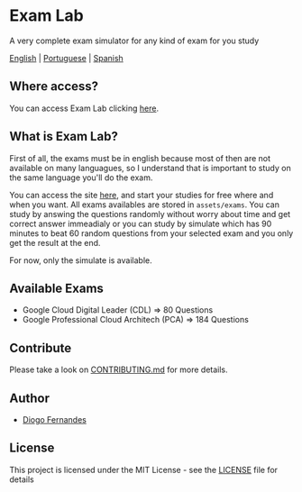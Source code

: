 # Exam Lab
A very complete exam simulator for any kind of exam for you study

[English](README.md) | [Portuguese](README.pt-BR.md) | [Spanish](README.es-ES.md)

## Where access?

You can access Exam Lab clicking [here](https://dfop02.github.io/exam-lab/main.html).

## What is Exam Lab?

First of all, the exams must be in english because most of then are not available on many languagues, so I understand that is important to study on the same language you'll do the exam.

You can access the site [here](https://dfop02.github.io/exam-lab/main.html), and start your studies for free where and when you want. All exams availables are stored in `assets/exams`. You can study by answing the questions randomly without worry about time and get correct answer immeadialy or you can study by simulate which has 90 minutes to beat 60 random questions from your selected exam and you only get the result at the end.

For now, only the simulate is available.

## Available Exams

- Google Cloud Digital Leader (CDL) => 80 Questions
- Google Professional Cloud Architech (PCA) => 184 Questions

## Contribute

Please take a look on [CONTRIBUTING.md](CONTRIBUTING.md) for more details.

## Author

* [Diogo Fernandes](https://github.com/dfop02)

## License

This project is licensed under the MIT License - see the [LICENSE](LICENSE) file for details
